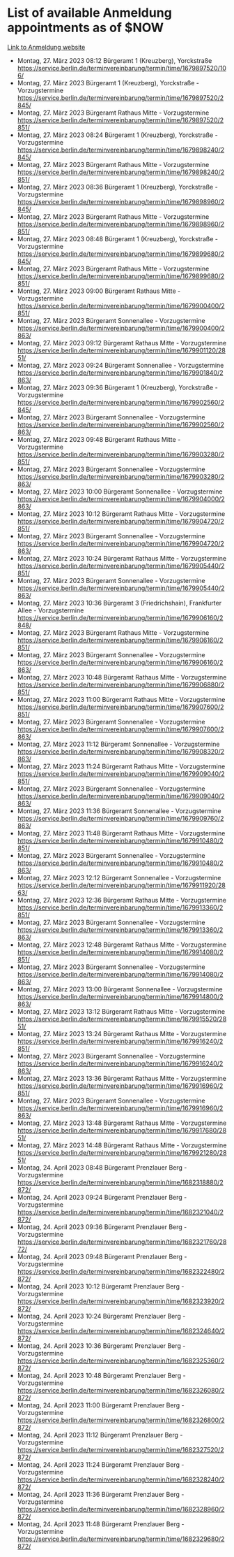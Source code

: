 # List of available Anmeldung appointments as of $NOW
[Link to Anmeldung website](https://service.berlin.de/terminvereinbarung/termin/tag.php?termin=1&anliegen[]=120686&dienstleisterlist=122210,122217,327316,122219,327312,122227,327314,122231,327346,122243,327348,122254,122252,329742,122260,329745,122262,329748,122271,327278,122273,327274,122277,327276,330436,122280,327294,122282,327290,122284,327292,122291,327270,122285,327266,122286,327264,122296,327268,150230,329760,122297,327286,122294,327284,122312,329763,122314,329775,122304,327330,122311,327334,122309,327332,317869,122281,327352,122279,329772,122283,122276,327324,122274,327326,122267,329766,122246,327318,122251,327320,122257,327322,122208,327298,122226,327300&herkunft=http%3A%2F%2Fservice.berlin.de%2Fdienstleistung%2F120686%2F)
- Montag, 27. März 2023 08:12 Bürgeramt 1 (Kreuzberg), Yorckstraße https://service.berlin.de/terminvereinbarung/termin/time/1679897520/106/
- Montag, 27. März 2023  Bürgeramt 1 (Kreuzberg), Yorckstraße - Vorzugstermine https://service.berlin.de/terminvereinbarung/termin/time/1679897520/2845/
- Montag, 27. März 2023  Bürgeramt Rathaus Mitte - Vorzugstermine https://service.berlin.de/terminvereinbarung/termin/time/1679897520/2851/
- Montag, 27. März 2023 08:24 Bürgeramt 1 (Kreuzberg), Yorckstraße - Vorzugstermine https://service.berlin.de/terminvereinbarung/termin/time/1679898240/2845/
- Montag, 27. März 2023  Bürgeramt Rathaus Mitte - Vorzugstermine https://service.berlin.de/terminvereinbarung/termin/time/1679898240/2851/
- Montag, 27. März 2023 08:36 Bürgeramt 1 (Kreuzberg), Yorckstraße - Vorzugstermine https://service.berlin.de/terminvereinbarung/termin/time/1679898960/2845/
- Montag, 27. März 2023  Bürgeramt Rathaus Mitte - Vorzugstermine https://service.berlin.de/terminvereinbarung/termin/time/1679898960/2851/
- Montag, 27. März 2023 08:48 Bürgeramt 1 (Kreuzberg), Yorckstraße - Vorzugstermine https://service.berlin.de/terminvereinbarung/termin/time/1679899680/2845/
- Montag, 27. März 2023  Bürgeramt Rathaus Mitte - Vorzugstermine https://service.berlin.de/terminvereinbarung/termin/time/1679899680/2851/
- Montag, 27. März 2023 09:00 Bürgeramt Rathaus Mitte - Vorzugstermine https://service.berlin.de/terminvereinbarung/termin/time/1679900400/2851/
- Montag, 27. März 2023  Bürgeramt Sonnenallee - Vorzugstermine https://service.berlin.de/terminvereinbarung/termin/time/1679900400/2863/
- Montag, 27. März 2023 09:12 Bürgeramt Rathaus Mitte - Vorzugstermine https://service.berlin.de/terminvereinbarung/termin/time/1679901120/2851/
- Montag, 27. März 2023 09:24 Bürgeramt Sonnenallee - Vorzugstermine https://service.berlin.de/terminvereinbarung/termin/time/1679901840/2863/
- Montag, 27. März 2023 09:36 Bürgeramt 1 (Kreuzberg), Yorckstraße - Vorzugstermine https://service.berlin.de/terminvereinbarung/termin/time/1679902560/2845/
- Montag, 27. März 2023  Bürgeramt Sonnenallee - Vorzugstermine https://service.berlin.de/terminvereinbarung/termin/time/1679902560/2863/
- Montag, 27. März 2023 09:48 Bürgeramt Rathaus Mitte - Vorzugstermine https://service.berlin.de/terminvereinbarung/termin/time/1679903280/2851/
- Montag, 27. März 2023  Bürgeramt Sonnenallee - Vorzugstermine https://service.berlin.de/terminvereinbarung/termin/time/1679903280/2863/
- Montag, 27. März 2023 10:00 Bürgeramt Sonnenallee - Vorzugstermine https://service.berlin.de/terminvereinbarung/termin/time/1679904000/2863/
- Montag, 27. März 2023 10:12 Bürgeramt Rathaus Mitte - Vorzugstermine https://service.berlin.de/terminvereinbarung/termin/time/1679904720/2851/
- Montag, 27. März 2023  Bürgeramt Sonnenallee - Vorzugstermine https://service.berlin.de/terminvereinbarung/termin/time/1679904720/2863/
- Montag, 27. März 2023 10:24 Bürgeramt Rathaus Mitte - Vorzugstermine https://service.berlin.de/terminvereinbarung/termin/time/1679905440/2851/
- Montag, 27. März 2023  Bürgeramt Sonnenallee - Vorzugstermine https://service.berlin.de/terminvereinbarung/termin/time/1679905440/2863/
- Montag, 27. März 2023 10:36 Bürgeramt 3 (Friedrichshain), Frankfurter Allee - Vorzugstermine https://service.berlin.de/terminvereinbarung/termin/time/1679906160/2848/
- Montag, 27. März 2023  Bürgeramt Rathaus Mitte - Vorzugstermine https://service.berlin.de/terminvereinbarung/termin/time/1679906160/2851/
- Montag, 27. März 2023  Bürgeramt Sonnenallee - Vorzugstermine https://service.berlin.de/terminvereinbarung/termin/time/1679906160/2863/
- Montag, 27. März 2023 10:48 Bürgeramt Rathaus Mitte - Vorzugstermine https://service.berlin.de/terminvereinbarung/termin/time/1679906880/2851/
- Montag, 27. März 2023 11:00 Bürgeramt Rathaus Mitte - Vorzugstermine https://service.berlin.de/terminvereinbarung/termin/time/1679907600/2851/
- Montag, 27. März 2023  Bürgeramt Sonnenallee - Vorzugstermine https://service.berlin.de/terminvereinbarung/termin/time/1679907600/2863/
- Montag, 27. März 2023 11:12 Bürgeramt Sonnenallee - Vorzugstermine https://service.berlin.de/terminvereinbarung/termin/time/1679908320/2863/
- Montag, 27. März 2023 11:24 Bürgeramt Rathaus Mitte - Vorzugstermine https://service.berlin.de/terminvereinbarung/termin/time/1679909040/2851/
- Montag, 27. März 2023  Bürgeramt Sonnenallee - Vorzugstermine https://service.berlin.de/terminvereinbarung/termin/time/1679909040/2863/
- Montag, 27. März 2023 11:36 Bürgeramt Sonnenallee - Vorzugstermine https://service.berlin.de/terminvereinbarung/termin/time/1679909760/2863/
- Montag, 27. März 2023 11:48 Bürgeramt Rathaus Mitte - Vorzugstermine https://service.berlin.de/terminvereinbarung/termin/time/1679910480/2851/
- Montag, 27. März 2023  Bürgeramt Sonnenallee - Vorzugstermine https://service.berlin.de/terminvereinbarung/termin/time/1679910480/2863/
- Montag, 27. März 2023 12:12 Bürgeramt Sonnenallee - Vorzugstermine https://service.berlin.de/terminvereinbarung/termin/time/1679911920/2863/
- Montag, 27. März 2023 12:36 Bürgeramt Rathaus Mitte - Vorzugstermine https://service.berlin.de/terminvereinbarung/termin/time/1679913360/2851/
- Montag, 27. März 2023  Bürgeramt Sonnenallee - Vorzugstermine https://service.berlin.de/terminvereinbarung/termin/time/1679913360/2863/
- Montag, 27. März 2023 12:48 Bürgeramt Rathaus Mitte - Vorzugstermine https://service.berlin.de/terminvereinbarung/termin/time/1679914080/2851/
- Montag, 27. März 2023  Bürgeramt Sonnenallee - Vorzugstermine https://service.berlin.de/terminvereinbarung/termin/time/1679914080/2863/
- Montag, 27. März 2023 13:00 Bürgeramt Sonnenallee - Vorzugstermine https://service.berlin.de/terminvereinbarung/termin/time/1679914800/2863/
- Montag, 27. März 2023 13:12 Bürgeramt Rathaus Mitte - Vorzugstermine https://service.berlin.de/terminvereinbarung/termin/time/1679915520/2851/
- Montag, 27. März 2023 13:24 Bürgeramt Rathaus Mitte - Vorzugstermine https://service.berlin.de/terminvereinbarung/termin/time/1679916240/2851/
- Montag, 27. März 2023  Bürgeramt Sonnenallee - Vorzugstermine https://service.berlin.de/terminvereinbarung/termin/time/1679916240/2863/
- Montag, 27. März 2023 13:36 Bürgeramt Rathaus Mitte - Vorzugstermine https://service.berlin.de/terminvereinbarung/termin/time/1679916960/2851/
- Montag, 27. März 2023  Bürgeramt Sonnenallee - Vorzugstermine https://service.berlin.de/terminvereinbarung/termin/time/1679916960/2863/
- Montag, 27. März 2023 13:48 Bürgeramt Rathaus Mitte - Vorzugstermine https://service.berlin.de/terminvereinbarung/termin/time/1679917680/2851/
- Montag, 27. März 2023 14:48 Bürgeramt Rathaus Mitte - Vorzugstermine https://service.berlin.de/terminvereinbarung/termin/time/1679921280/2851/
- Montag, 24. April 2023 08:48 Bürgeramt Prenzlauer Berg - Vorzugstermine https://service.berlin.de/terminvereinbarung/termin/time/1682318880/2872/
- Montag, 24. April 2023 09:24 Bürgeramt Prenzlauer Berg - Vorzugstermine https://service.berlin.de/terminvereinbarung/termin/time/1682321040/2872/
- Montag, 24. April 2023 09:36 Bürgeramt Prenzlauer Berg - Vorzugstermine https://service.berlin.de/terminvereinbarung/termin/time/1682321760/2872/
- Montag, 24. April 2023 09:48 Bürgeramt Prenzlauer Berg - Vorzugstermine https://service.berlin.de/terminvereinbarung/termin/time/1682322480/2872/
- Montag, 24. April 2023 10:12 Bürgeramt Prenzlauer Berg - Vorzugstermine https://service.berlin.de/terminvereinbarung/termin/time/1682323920/2872/
- Montag, 24. April 2023 10:24 Bürgeramt Prenzlauer Berg - Vorzugstermine https://service.berlin.de/terminvereinbarung/termin/time/1682324640/2872/
- Montag, 24. April 2023 10:36 Bürgeramt Prenzlauer Berg - Vorzugstermine https://service.berlin.de/terminvereinbarung/termin/time/1682325360/2872/
- Montag, 24. April 2023 10:48 Bürgeramt Prenzlauer Berg - Vorzugstermine https://service.berlin.de/terminvereinbarung/termin/time/1682326080/2872/
- Montag, 24. April 2023 11:00 Bürgeramt Prenzlauer Berg - Vorzugstermine https://service.berlin.de/terminvereinbarung/termin/time/1682326800/2872/
- Montag, 24. April 2023 11:12 Bürgeramt Prenzlauer Berg - Vorzugstermine https://service.berlin.de/terminvereinbarung/termin/time/1682327520/2872/
- Montag, 24. April 2023 11:24 Bürgeramt Prenzlauer Berg - Vorzugstermine https://service.berlin.de/terminvereinbarung/termin/time/1682328240/2872/
- Montag, 24. April 2023 11:36 Bürgeramt Prenzlauer Berg - Vorzugstermine https://service.berlin.de/terminvereinbarung/termin/time/1682328960/2872/
- Montag, 24. April 2023 11:48 Bürgeramt Prenzlauer Berg - Vorzugstermine https://service.berlin.de/terminvereinbarung/termin/time/1682329680/2872/
